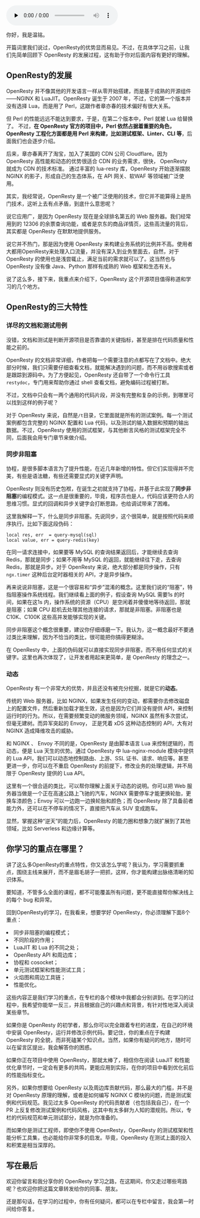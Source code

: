 <audio id="audio" title="01 | 初探OpenResty的三大特性" controls="" preload="none"><source id="mp3" src="https://static001.geekbang.org/resource/audio/74/55/747214d33b71126a7e00818541410a55.mp3"></audio>

你好，我是温铭。

开篇词里我们说过，OpenResty的优势显而易见。不过，在具体学习之前，让我们先简单回顾下 OpenResty 的发展过程，这有助于你对后面内容有更好的理解。

## OpenResty的发展

OpenResty 并不像其他的开发语言一样从零开始搭建，而是基于成熟的开源组件——NGINX 和 LuaJIT。OpenResty 诞生于 2007 年，不过，它的第一个版本并没有选择 Lua，而是用了 Perl，这跟作者章亦春的技术偏好有很大关系。

但 Perl 的性能远远不能达到要求，于是，在第二个版本中，Perl 就被 Lua 给替换了。 不过，**在 OpenResty 官方的项目中，Perl 依然占据着重要的角色，OpenResty 工程化方面都是用 Perl 来构建，比如测试框架、Linter、CLI 等**，后面我们也会逐步介绍。

后来，章亦春离开了淘宝，加入了美国的 CDN 公司 Cloudflare。因为 OpenResty 高性能和动态的优势很适合 CDN 的业务需求，很快， OpenResty 就成为 CDN 的技术标准。 通过丰富的 lua-resty 库，OpenResty 开始逐渐摆脱 NGINX 的影子，形成自己的生态体系，在 API 网关、软WAF 等领域被广泛使用。

其实，我经常说，OpenResty 是一个被广泛使用的技术，但它并不能算得上是热门技术，这听上去有点矛盾，到底什么意思呢？

说它应用广，是因为 OpenResty 现在是全球排名第五的 Web 服务器。我们经常用到的 12306 的余票查询功能，或者是京东的商品详情页，这些高流量的背后，其实都是 OpenResty 在默默地提供服务。

说它并不热门，那是因为使用 OpenResty 来构建业务系统的比例并不高。使用者大都用OpenResty来处理入口流量，并没有深入到业务里面去，自然，对于 OpenResty 的使用也是浅尝辄止，满足当前的需求就可以了。这当然也与 OpenResty 没有像 Java、Python 那样有成熟的 Web 框架和生态有关。

说了这么多，接下来，我重点来介绍下，OpenResty 这个开源项目值得称道和学习的几个地方。

## OpenResty的三大特性

### 详尽的文档和测试用例

没错，文档和测试是判断开源项目是否靠谱的关键指标，甚至是排在代码质量和性能之前的。

OpenResty 的文档非常详细，作者把每一个需要注意的点都写在了文档中。绝大部分时候，我们只需要仔细查看文档，就能解决遇到的问题，而不用谷歌搜索或者是跟踪到源码中。为了方便起见，OpenResty 还自带了一个命令行工具`restydoc`，专门用来帮助你通过 shell 查看文档，避免编码过程被打断。

不过，文档中只会有一两个通用的代码片段，并没有完整和复杂的示例，到哪里可以找到这样的例子呢？

对于 OpenResty 来说，自然是`/t`目录，它里面就是所有的测试案例。每一个测试案例都包含完整的 NGINX 配置和 Lua 代码，以及测试的输入数据和预期的输出数据。不过，OpenResty 使用的测试框架，与其他断言风格的测试框架完全不同，后面我会用专门章节来做介绍。

### 同步非阻塞

协程，是很多脚本语言为了提升性能，在近几年新增的特性。但它们实现得并不完美，有些是语法糖，有些还需要显式的关键字声明。

OpenResty 则没有历史包袱，在诞生之初就支持了协程，并基于此实现了**同步非阻塞**的编程模式。这一点是很重要的，毕竟，程序员也是人，代码应该更符合人的思维习惯。显式的回调和异步关键字会打断思路，也给调试带来了困难。

这里我解释一下，什么是同步非阻塞。先说同步，这个很简单，就是按照代码来顺序执行。比如下面这段伪码：

```
local res, err  = query-mysql(sql)
local value, err = query-redis(key)

```

在同一请求连接中，如果要等 MySQL 的查询结果返回后，才能继续去查询 Redis，那就是同步；如果不用等 MySQL 的返回，就能继续往下走，去查询 Redis，那就是异步。对于 OpenResty 来说，绝大部分都是同步操作，只有 `ngx.timer` 这种后台定时器相关的 API，才是异步操作。

再来说说非阻塞，这是一个很容易和“异步”混淆的概念。这里我们说的“阻塞”，特指阻塞操作系统线程。我们继续看上面的例子，假设查询 MySQL 需要1s 的时间，如果在这1s 内，操作系统的资源（CPU）是空闲着并傻傻地等待返回，那就是阻塞；如果 CPU 趁机去处理其他连接的请求，那就是非阻塞。非阻塞也是 C10K、C100K 这些高并发能够实现的关键。

同步非阻塞这个概念很重要，建议你仔细琢磨一下。我认为，这一概念最好不要通过类比来理解，因为不恰当的类比，很可能把你搞得更糊涂。

在 OpenResty 中，上面的伪码就可以直接实现同步非阻塞，而不用任何显式的关键字。这里也再次体现了，让开发者用起来更简单，是 OpenResty 的理念之一。

### 动态

OpenResty 有一个非常大的优势，并且还没有被充分挖掘，就是它的**动态**。

传统的 Web 服务器，比如 NGINX，如果发生任何的变动，都需要你去修改磁盘上的配置文件，然后重新加载才能生效，这也是因为它们并没有提供 API，来控制运行时的行为。所以，在需要频繁变动的微服务领域，NGINX 虽然有多次尝试，但毫无建树。而异军突起的 Envoy， 正是凭着 xDS 这种动态控制的 API，大有对 NGINX 造成降维攻击的威胁。

和 NGINX 、 Envoy 不同的是，OpenResty 是由脚本语言 Lua 来控制逻辑的，而动态，便是 Lua 天生的优势。通过 OpenResty 中 lua-nginx-module 模块中提供的 Lua API，我们可以动态地控制路由、上游、SSL 证书、请求、响应等。甚至更进一步，你可以在不重启 OpenResty 的前提下，修改业务的处理逻辑，并不局限于 OpenResty 提供的 Lua API。

这里有一个很合适的类比，可以帮你理解上面关于动态的说明。你可以把 Web 服务器当做是一个正在高速公路上飞驰的汽车，NGINX 需要停车才能更换轮胎，更换车漆颜色；Envoy 可以一边跑一边换轮胎和颜色；而 OpenResty 除了具备前者能力外，还可以在不停车的情况下，直接把汽车从 SUV 变成跑车。

显然，掌握这种“逆天”的能力后，OpenResty 的能力圈和想象力就扩展到了其他领域，比如  Serverless 和边缘计算等。

## 你学习的重点在哪里？

讲了这么多OpenResty的重点特性，你又该怎么学呢？我认为，学习需要抓重点，围绕主线来展开，而不是眉毛胡子一把抓，这样，你才能构建出脉络清晰的知识体系。

要知道，不管多么全面的课程，都不可能覆盖所有问题，更不能直接帮你解决线上的每个 bug 和异常。

回到OpenResty的学习，在我看来，想要学好 OpenResty，你必须理解下面8个重点：

<li>
同步非阻塞的编程模式；
</li>
<li>
不同阶段的作用；
</li>
<li>
LuaJIT 和 Lua 的不同之处；
</li>
<li>
OpenResty API 和周边库；
</li>
<li>
协程和 cosocket；
</li>
<li>
单元测试框架和性能测试工具；
</li>
<li>
火焰图和周边工具链；
</li>
<li>
性能优化。
</li>

这些内容正是我们学习的重点，在专栏的各个模块中我都会分别讲到。在学习的过程中，我希望你能举一反三，并且根据自己的兴趣点和背景，有针对性地深入阅读某些章节。

如果你是 OpenResty 的初学者，那么你可以完全跟着专栏的进度，在自己的环境中安装 OpenResty，运行并修改示例代码。要记住，你的重点在于构建 OpenResty 的全貌，而非死磕某个知识点。当然，如果你有疑问的地方，随时可以在留言区提出，我会解答你的困惑。

如果你正在项目中使用 OpenResty，那就太棒了，相信你在阅读 LuaJIT 和性能优化章节时，一定会有更多的共鸣，更能应用到实际，在你的项目中看到优化前后的性能指标变化。

另外，如果你想要给 OpenResty 以及周边库贡献代码，那么最大的门槛，并不是对 OpenResty 原理的理解，或者是如何编写 NGINX C 模块的问题，而是测试案例和代码规范。我见过太多 OpenResty 的代码贡献者（也包括我自己），在一个 PR 上反复修改测试案例和代码风格，这其中有太多鲜为人知的潜规则。所以，专栏的代码规范和单元测试部分，就是为你准备的。

而如果你是测试工程师，即使你不使用 OpenResty，OpenResty 的测试框架和性能分析工具集，也必能给你非常多的启发。毕竟，OpenResty 在测试上面的投入和积累是相当深厚的。

## 写在最后

欢迎你留言和我分享你的 OpenResty 学习之路，在这期间，你又走过哪些弯路呢？也欢迎你把这篇文章转发给你的同事、朋友。

还是那句话，在学习的过程中，你有任何疑问，都可以在专栏中留言，我会第一时间给你答复。


